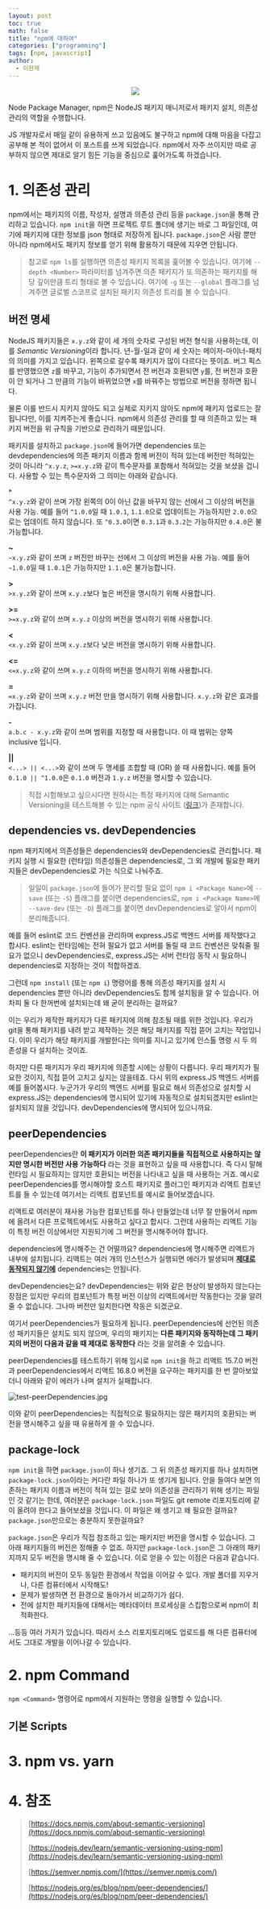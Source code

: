 ```yaml
---
layout: post
toc: true
math: false
title: "npm에 대하여"
categories: ["programming"]
tags: [npm, javascript]
author:
  - 이현재
---
```


<p align="center">
  <img src="/img/2022-02-11-about-npm/npm-logo.svg">
</p>

Node Package Manager, npm은 NodeJS 패키지 매니저로서 패키지 설치, 의존성 관리의 역할을 수행합니다.
<!--more-->
JS 개발자로서 매일 같이 유용하게 쓰고 있음에도 불구하고 npm에 대해 마음을 다잡고 공부해 본 적이 없어서
이 포스트를 쓰게 되었습니다. npm에서 자주 쓰이지만 따로 공부하지 않으면 제대로 알기 힘든 기능을
중심으로 훑어가도록 하겠습니다.

# 1. 의존성 관리
npm에서는 패키지의 이름, 작성자, 설명과 의존성 관리 등을 `package.json`을 통해 관리하고 있습니다.
`npm init`을 하면 프로젝트 루트 폴더에 생기는 바로 그 파일인데, 여기에 패키지에 대한 정보를 json 형태로
저장하게 됩니다. `package.json`은 사람 뿐만 아니라 npm에서도 패키지 정보를 얻기 위해 활용하기 때문에
지우면 안됩니다.

> 참고로 `npm ls`를 실행하면 의존성 패키지 목록을 훑어볼 수 있습니다. 여기에 `--depth <Number>` 파라미터를
> 넘겨주면 의존 패키지가 또 의존하는 패키지를 해당 깊이만큼 트리 형태로 볼 수 있습니다. 여기에 `-g` 또는
> `--global` 플래그를 넘겨주면 글로벌 스코프로 설치된 패키지 의존성 트리를 볼 수 있습니다.

## 버전 명세
NodeJS 패키지들은 `x.y.z`와 같이 세 개의 숫자로 구성된 버전 형식을 사용하는데, 이를
*Semantic Versioning*이라 합니다. 년-월-일과 같이 세 숫자는 메이저-마이너-패치의 의미를 가지고 있습니다.
왼쪽으로 갈수록 패키지가 많이 다르다는 뜻이죠. 버그 픽스를 반영했으면 `z`를 바꾸고, 기능이 추가되면서
전 버전과 호환되면 `y`를, 전 버전과 호환이 안 되거나 그 만큼의 기능이 바뀌었으면 `x`를 바꿔주는 방법으로
버전을 정하면 됩니다. 

물론 이를 반드시 지키지 않아도 되고 실제로 지키지 않아도 npm에 패키지 업로드는 잘 됩니다만, 이를 지켜주는게
좋습니다. npm에서 의존성 관리를 할 때 의존하고 있는 패키지 버전을 위 규칙을 기반으로 관리하기 때문입니다.

패키지를 설치하고 `package.json`에 들어가면 dependencies 또는 devdependencies에 의존 패키지 이름과
함께 버전이 적혀 있는데 버전만 적혀있는 것이 아니라 `^x.y.z`, `>=x.y.z`와 같이 특수문자를 포함해서
적혀있는 것을 보셨을 겁니다. 사용할 수 있는 특수문자와 그 의미는 아래와 같습니다.

**^**<br>
`^x.y.z`와 같이 쓰며 가장 왼쪽의 0이 아닌 값을 바꾸지 않는 선에서 그 이상의 버전을 사용 가능.
예를 들어 `^1.0.0`일 때 `1.0.1`, `1.1.0`으로 업데이트는 가능하지만 `2.0.0`으로는 업데이트 하지 않습니다.
또 `^0.3.0`이면 `0.3.1`과 `0.3.2`는 가능하지만 `0.4.0`은 불가능합니다.

**~**<br>
`~x.y.z`와 같이 쓰며 `z` 버전만 바꾸는 선에서 그 이상의 버전을 사용 가능. 예를 들어 `~1.0.0`일 때
`1.0.1`은 가능하지만 `1.1.0`은 불가능합니다.

**>**<br>
`>x.y.z`와 같이 쓰며 `x.y.z`보다 높은 버전을 명시하기 위해 사용합니다.

**>=**<br>
`>=x.y.z`와 같이 쓰며 `x.y.z` 이상의 버전을 명시하기 위해 사용합니다.

**<**<br>
`<x.y.z`와 같이 쓰며 `x.y.z`보다 낮은 버전을 명시하기 위해 사용합니다.

**<=**<br>
`<=x.y.z`와 같이 쓰며 `x.y.z` 이하의 버전을 명시하기 위해 사용합니다.

**=**<br>
`=x.y.z`와 같이 쓰며 `x.y.z` 버전 만을 명시하기 위해 사용합니다. `x.y.z`와 같은 효과를 가집니다.

**-**<br>
`a.b.c - x.y.z`와 같이 쓰며 범위를 지정할 때 사용합니다. 이 때 범위는 양쪽 inclusive 입니다.

**||**<br>
`<...> || <...>`와 같이 쓰며 두 명세를 조합할 때 (OR) 쓸 때 사용합니다. 예를 들어 `0.1.0 || ^1.0.0`은
`0.1.0` 버전과 `1.y.z` 버전을 명시할 수 있습니다.

> 직접 시험해보고 싶으시다면 원하시는 특정 패키지에 대해 Semantic Versioning을 테스트해볼 수 있는
> npm 공식 사이트 ([링크](https://semver.npmjs.com/))가 존재합니다. 

## dependencies vs. devDependencies
npm 패키지에서 의존성들은 dependencies와 devDependencies로 관리합니다. 패키지 실행 시 필요한 (런타임)
의존성들은 dependencies로, 그 외 개발에 필요한 패키지들은 devDependencies로 가는 식으로 나눠주죠.

> 일일이 `package.json`에 들어가 분리할 필요 없이
> `npm i <Package Name>`에 `--save` (또는 `-S`) 플래그를 붙이면 dependencies로, 
> `npm i <Package Name>`에 `--save-dev` (또는 `-D`) 플래그를 붙이면 devDependencies로 알아서
> npm이 분리해줍니다.

예를 들어 eslint로 코드 컨벤션을 관리하며 express.JS로 백엔드 서버를 제작했다고 합시다.
eslint는 런타임에는 전혀 필요가 없고 서버를 돌릴 때 코드 컨벤션은 맞춰줄 필요가 없으니 devDependencies로,
express.JS는 서버 런타임 동작 시 필요하니 dependencies로 지정하는 것이 적합하겠죠.

그런데 `npm install` (또는 `npm i`) 명령어를 통해 의존성 패키지를 설치 시 dependencies 뿐만 아니라
devDependencies도 함께 설치됨을 알 수 있습니다. 어차피 둘 다 한꺼번에 설치되는데 왜 굳이 분리하는 걸까요?

이는 우리가 제작한 패키지가 다른 패키지에 의해 참조될 때를 위한 것입니다. 우리가 git을 통해 패키지를 내려 받고
제작하는 것은 해당 패키지를 직접 뜯어 고치는 작업입니다. 이미 우리가 해당 패키지를 개발한다는 의미를 지니고 있기에
인스톨 명령 시 두 의존성을 다 설치하는 것이죠.

하지만 다른 패키지가 우리 패키지에 의존할 시에는 상황이 다릅니다. 우리 패키지가 필요한 것이지, 직접 뜯어 고치고
싶지는 않을테죠. 다시 위의 express.JS 백엔드 서버를 예를 들어봅시다. 누군가가 우리의 백엔드 서버를 필요로 해서
의존성으로 설치할 시 express.JS는 dependencies에 명시되어 있기에 자동적으로 설치되겠지만 eslint는 설치되지
않을 것입니다. devDependencies에 명시되어 있으니까요.

## peerDependencies
peerDependencies란 **이 패키지가 이러한 의존 패키지들을 직접적으로 사용하지는 않지만 명시한 버전만 사용 가능하다**
라는 것을 표현하고 싶을 때 사용합니다. 즉 다시 말해 런타임 시 필요하지는 않지만 호환되는 버전을 나타내고 싶을 때
사용하는 거죠. 예시로 peerDependencies를 명시해야할 호스트 패키지로 플러그인 패키지과 리액트 컴포넌트를 들 수
있는데 여기서는 리액트 컴포넌트를 예시로 들어보겠습니다. 

리액트로 여러분이 재사용 가능한 컴포넌트를 하나 만들었는데 너무 잘 만들어서 npm에 올려서 다른 프로젝트에서도
사용하고 싶다고 합시다. 그런데 사용하는 리액트 기능이 특정 버전 이상에서만 지원되기에 그 버전을 명시해주어야
합니다.

dependencies에 명시해주는 건 어떨까요? dependencies에 명시해주면 리액트가 내부에 설치됩니다.
리액트는 여러 개의 인스턴스가 실행되면 에러가 발생되며
[**제대로 동작되지 않기에**][1]
dependencies는 안됩니다.

devDependencies는요? devDependencies는 위와 같은 현상이 발생하지 않는다는 장점은 있지만 우리의 컴포넌트가
특정 버전 이상의 리액트에서만 작동한다는 것을 알려줄 수 없습니다. 그나마 버전만 일치한다면 작동은 되겠군요.

여기서 peerDependencies가 필요하게 됩니다. peerDependencies에 선언된 의존성 패키지들은 설치도 되지 않으며,
우리의 패키지는 **다른 패키지와 동작하는데 그 패키지의 버전이 다음과 같을 때 제대로 동작한다**
라는 것을 알려줄 수 있습니다.

peerDependencies를 테스트하기 위해 임시로 `npm init`을 하고 리액트 15.7.0 버전과 peerDependencies에서 리액트
16.8.0 버전을 요구하는 패키지를 한 번 깔아보았더니 아래와 같이 에러가 나며 설치가 실패합니다.

![test-peerDependencies.jpg](/img/2022-02-11-about-npm/test-peerDependencies.jpg)

이와 같이 peerDependencies는 직접적으로 필요하지는 않은 패키지의 호환되는 버전을 명시해주고 싶을 때
유용하게 쓸 수 있습니다.

## package-lock
`npm init`을 하면 `package.json`이 하나 생기죠. 그 뒤 의존성 패키지를 하나 설치하면 `package-lock.json`이라는
커다란 파일 하나가 또 생기게 됩니다. 안을 들여다 보면 의존하는 패키지 이름과 버전이 적혀 있는 걸로 보아
의존성을 관리하기 위해 생기는 파일인 것 같기는 한데, 여러분은 `package-lock.json` 파일도 git remote 리포지토리에
같이 올려야 한다고 들어보셨을 것입니다. 이 파일은 왜 생기고 왜 필요한 걸까요? `package.json`만으로는
충분하지 못한걸까요?

`package.json`은 우리가 직접 참조하고 있는 패키지만 버전을 명시할 수 있습니다. 그 아래 패키지들의 버전은
정해줄 수 없죠. 하지만 `package-lock.json`은 그 아래의 패키지까지 모두 버전을 명시해 줄 수 있습니다.
이로 얻을 수 있는 이점은 다음과 같습니다.

- 패키지의 버전이 모두 동일한 환경에서 작업을 이어갈 수 있다. 개발 폴더를 지우거나, 다른 컴퓨터에서 시작해도!
- 문제가 발생하면 전 환경으로 돌아가서 비교하기가 쉽다.
- 전에 설치한 패키지들에 대해서는 메타데이터 프로세싱을 스킵함으로써 npm이 최적화한다.

...등등 여러 가지가 있습니다. 따라서 소스 리포지토리에도 업로드를 해 다른 컴퓨터에서도 그대로
개발을 이어나갈 수 있습니다.

# 2. npm Command
`npm <Command>` 명령어로 npm에서 지원하는 명령을 실행할 수 있습니다.
## 기본 Scripts


# 3. npm vs. yarn


# 4. 참조
> [https://docs.npmjs.com/about-semantic-versioning](https://docs.npmjs.com/about-semantic-versioning)
> 
> [https://nodejs.dev/learn/semantic-versioning-using-npm](https://nodejs.dev/learn/semantic-versioning-using-npm)
>
> [https://semver.npmjs.com/](https://semver.npmjs.com/)
>
> [https://nodejs.org/es/blog/npm/peer-dependencies/](https://nodejs.org/es/blog/npm/peer-dependencies/)

[1]: https://ko.reactjs.org/warnings/invalid-hook-call-warning.html#duplicate-react
